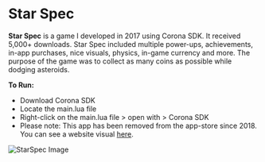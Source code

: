# Star Spec

**Star Spec** is a game I developed in 2017 using Corona SDK. It received 5,000+ downloads. Star Spec included multiple power-ups, achievements, in-app purchases, nice visuals, physics, in-game currency and more. The purpose of the game was to collect as many coins as possible while dodging asteroids.

**To Run:**
- Download Corona SDK
- Locate the main.lua file
- Right-click on the main.lua file > open with > Corona SDK
- Please note: This app has been removed from the app-store since 2018. You can see a website visual [here](https://appadvice.com/app/star-spec/1185775000). 

![StarSpec Image](https://i.ibb.co/K6FJrzF/image.png)
